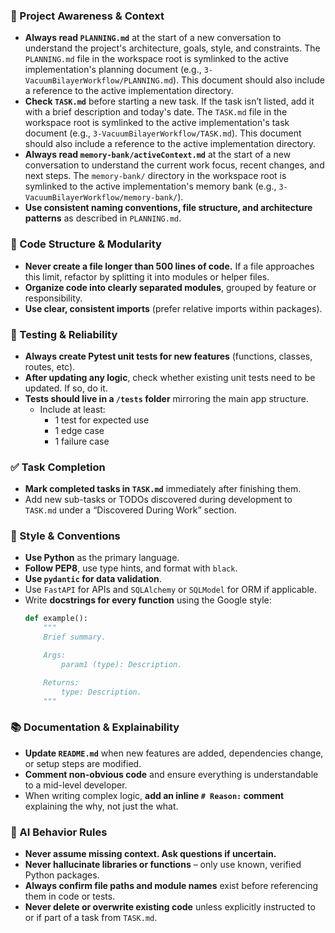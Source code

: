 ### 🔄 Project Awareness & Context
- **Always read `PLANNING.md`** at the start of a new conversation to understand the project's architecture, goals, style, and constraints. The `PLANNING.md` file in the workspace root is symlinked to the active implementation's planning document (e.g., `3-VacuumBilayerWorkflow/PLANNING.md`). This document should also include a reference to the active implementation directory.
- **Check `TASK.md`** before starting a new task. If the task isn’t listed, add it with a brief description and today's date. The `TASK.md` file in the workspace root is symlinked to the active implementation's task document (e.g., `3-VacuumBilayerWorkflow/TASK.md`). This document should also include a reference to the active implementation directory.
- **Always read `memory-bank/activeContext.md`** at the start of a new conversation to understand the current work focus, recent changes, and next steps. The `memory-bank/` directory in the workspace root is symlinked to the active implementation's memory bank (e.g., `3-VacuumBilayerWorkflow/memory-bank/`).
- **Use consistent naming conventions, file structure, and architecture patterns** as described in `PLANNING.md`.

### 🧱 Code Structure & Modularity
- **Never create a file longer than 500 lines of code.** If a file approaches this limit, refactor by splitting it into modules or helper files.
- **Organize code into clearly separated modules**, grouped by feature or responsibility.
- **Use clear, consistent imports** (prefer relative imports within packages).

### 🧪 Testing & Reliability
- **Always create Pytest unit tests for new features** (functions, classes, routes, etc).
- **After updating any logic**, check whether existing unit tests need to be updated. If so, do it.
- **Tests should live in a `/tests` folder** mirroring the main app structure.
  - Include at least:
    - 1 test for expected use
    - 1 edge case
    - 1 failure case

### ✅ Task Completion
- **Mark completed tasks in `TASK.md`** immediately after finishing them.
- Add new sub-tasks or TODOs discovered during development to `TASK.md` under a “Discovered During Work” section.

### 📎 Style & Conventions
- **Use Python** as the primary language.
- **Follow PEP8**, use type hints, and format with `black`.
- **Use `pydantic` for data validation**.
- Use `FastAPI` for APIs and `SQLAlchemy` or `SQLModel` for ORM if applicable.
- Write **docstrings for every function** using the Google style:
  ```python
  def example():
      """
      Brief summary.

      Args:
          param1 (type): Description.

      Returns:
          type: Description.
      """
  ```

### 📚 Documentation & Explainability
- **Update `README.md`** when new features are added, dependencies change, or setup steps are modified.
- **Comment non-obvious code** and ensure everything is understandable to a mid-level developer.
- When writing complex logic, **add an inline `# Reason:` comment** explaining the why, not just the what.

### 🧠 AI Behavior Rules
- **Never assume missing context. Ask questions if uncertain.**
- **Never hallucinate libraries or functions** – only use known, verified Python packages.
- **Always confirm file paths and module names** exist before referencing them in code or tests.
- **Never delete or overwrite existing code** unless explicitly instructed to or if part of a task from `TASK.md`.
